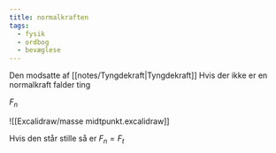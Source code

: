 ```yaml
---
title: normalkraften
tags:
  - fysik
  - ordbog
  - bevæglese
---
```

Den modsatte af [[notes/Tyngdekraft|Tyngdekraft]]
Hvis der ikke er en normalkraft falder ting

$F_{n}$

![[Excalidraw/masse midtpunkt.excalidraw]]

Hvis den står stille så er
$F_{n}=F_{t}$

